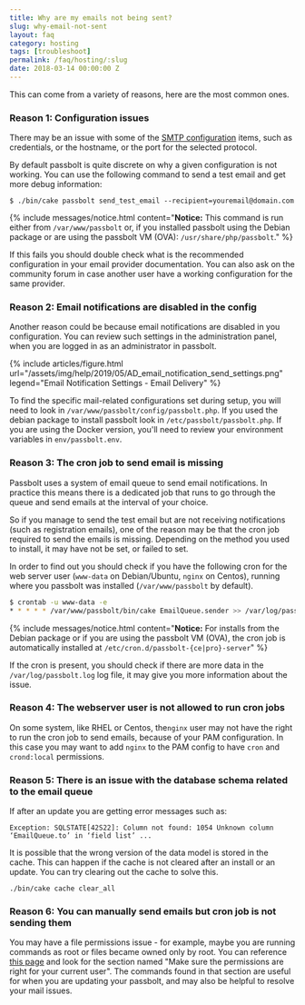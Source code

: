 ```yaml
---
title: Why are my emails not being sent?
slug: why-email-not-sent
layout: faq
category: hosting
tags: [troubleshoot]
permalink: /faq/hosting/:slug
date: 2018-03-14 00:00:00 Z
---
```


This can come from a variety of reasons, here are the most common ones.

### Reason 1: Configuration issues

There may be an issue with some of the [SMTP configuration](/configure/email/setup)
items, such as credentials, or the hostname, or the port for the selected protocol.

By default passbolt is quite discrete on why a given configuration is not working. You can use the following
command to send a test email and get more debug information:

```shell
$ ./bin/cake passbolt send_test_email --recipient=youremail@domain.com
```

{% include messages/notice.html
    content="<b>Notice:</b> This command is run either from <code>/var/www/passbolt</code> or, if you installed passbolt using the Debian package or
    are using the passbolt VM (OVA): <code>/usr/share/php/passbolt</code>."
%}

If this fails you should double check what is the recommended configuration in your email provider documentation.
You can also ask on the community forum in case another user have a working configuration for the same provider.

### Reason 2: Email notifications are disabled in the config

Another reason could be because email notifications are disabled in you configuration.
You can review such settings in the administration panel, when you are logged in as an administrator in passbolt.

{% include articles/figure.html
    url="/assets/img/help/2019/05/AD_email_notification_send_settings.png"
    legend="Email Notification Settings - Email Delivery"
%}

To find the specific mail-related configurations set during setup, you will need to look
in `/var/www/passbolt/config/passbolt.php`. If you used the debian package to install passbolt
look in `/etc/passbolt/passbolt.php`.
If you are using the Docker version, you'll need to review your environment variables in `env/passbolt.env`.

### Reason 3: The cron job to send email is missing

Passbolt uses a system of email queue to send email notifications.
In practice this means there is a dedicated job that runs to go through the queue and send
emails at the interval of your choice.

So if you manage to send the test email but are not receiving notifications (such as registration emails),
one of the reason may be that the cron job required to send the emails is missing.
Depending on the method you used to install, it may have not be set, or failed to set.

In order to find out you should check if you have the following cron for the web server user
(`www-data` on Debian/Ubuntu, `nginx` on Centos), running where you passbolt was installed
(`/var/www/passbolt` by default).
```bash
$ crontab -u www-data -e
* * * * * /var/www/passbolt/bin/cake EmailQueue.sender >> /var/log/passbolt.log
```

{% include messages/notice.html
    content="<b>Notice:</b> For installs from the Debian package or
    if you are using the passbolt VM (OVA), the cron job is automatically installed
    at <code>/etc/cron.d/passbolt-{ce|pro}-server</code>"
%}

If the cron is present, you should check if there are more data in the `/var/log/passbolt.log` log file,
it may give you more information about the issue.

### Reason 4: The webserver user is not allowed to run cron jobs

On some system, like RHEL or Centos, the`nginx` user may not have the right to run the cron job to send emails,
because of your PAM configuration. In this case you may want to add `nginx` to the PAM config to have `cron`
and `crond:local` permissions.

### Reason 5: There is an issue with the database schema related to the email queue

If after an update you are getting error messages such as:
```
Exception: SQLSTATE[42S22]: Column not found: 1054 Unknown column ‘EmailQueue.to’ in ‘field list’ ...
```

It is possible that the wrong version of the data model is stored in the cache. This can happen
if the cache is not cleared after an install or an update. You can try clearing out the cache to solve this.

```
./bin/cake cache clear_all
```

### Reason 6: You can manually send emails but cron job is not sending them

You may have a file permissions issue - for example, maybe you are running commands as root or files became
owned only by root. You can reference [this page](/hosting/update/install-scripts.html) and look for the
section named "Make sure the permissions are right for your current user". The commands found in that section
are useful for when you are updating your passbolt, and may also be helpful to resolve your mail issues.

